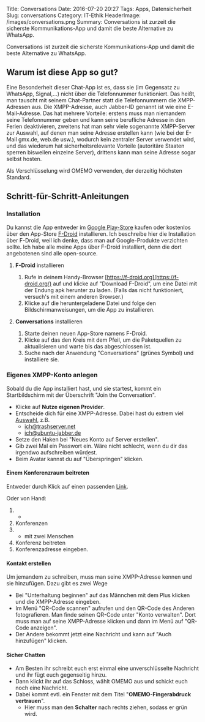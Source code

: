 Title: Conversations
Date: 2016-07-20 20:27
Tags: Apps, Datensicherheit
Slug: conversations
Category: IT-Ethik
HeaderImage: /images/conversations.png
Summary: Conversations ist zurzeit die sicherste Kommunikations-App und damit die beste Alternative zu WhatsApp.<!--more-->

Conversations ist zurzeit die sicherste Kommunikations-App und damit die beste Alternative zu WhatsApp.<!--more-->

Warum ist diese App so gut?
---------------------------

Eine Besonderheit dieser Chat-App ist es, dass sie (im Gegensatz zu
WhatsApp, Signal,...) nicht über die Telefonnummer funktioniert. Das
heißt, man tauscht mit seinem Chat-Partner statt die Telefonnummern die
XMPP-Adressen aus. Die XMPP-Adresse, auch Jabber-ID genannt ist wie eine
E-Mail-Adresse. Das hat mehrere Vorteile: erstens muss man niemandem
seine Telefonnummer geben und kann seine berufliche Adresse in den
Ferien deaktivieren, zweitens hat man sehr viele sogenannte XMPP-Server
zur Auswahl, auf denen man seine Adresse erstellen kann (wie bei der
E-Mail gmx.de, web.de usw.), wodurch kein zentraler Server verwendet
wird, und das wiederum hat sicherheitsrelevante Vorteile (autoritäre
Staaten sperren bisweilen einzelne Server), drittens kann man seine
Adresse sogar selbst hosten.

Als Verschlüsselung wird OMEMO verwenden, der derzeitig höchsten
Standard.

Schritt-für-Schritt-Anleitungen
-------------------------------

### Installation

Du kannst die App entweder im [Google
Play-Store](https://play.google.com/store/apps/details?id=eu.siacs.conversations)
kaufen oder kostenlos über den App-Store
[F-Droid](https://f-droid.org/repository/browse/?fdfilter=conversation&fdid=eu.siacs.conversations)
installieren. Ich beschreibe hier die Installation über F-Droid, weil
ich denke, dass man auf Google-Produkte verzichten sollte. Ich habe alle
meine Apps über F-Droid installiert, denn die dort angebotenen sind alle
open-source.

1.  **F-Droid** installieren
    1.  Rufe in deinem Handy-Browser
        [https://f-droid.org](https://f-droid.org/) auf und klicke auf
        "Download F-Droid", um eine Datei mit der Endung apk herunter zu
        laden. (Falls das nicht funktioniert, versuch's mit einem
        anderen Browser.)
    2.  Klicke auf die heruntergeladene Datei und folge den
        Bildschirmanweisungen, um die App zu installieren.

2.  **Conversations** installieren
    1.  Starte deinen neuen App-Store namens F-Droid.
    2.  Klicke auf das den Kreis mit dem Pfeil, um die Paketquellen zu
        aktualisieren und warte bis das abgeschlossen ist.
    3.  Suche nach der Anwendung "Conversations" (grünes Symbol) und
        installiere sie.

### Eigenes XMPP-Konto anlegen

Sobald du die App installiert hast, und sie startest, kommt ein
Startbildschirm mit der Überschrift "Join the Conversation".

-   Klicke auf **Nutze eigenen Provider**.
-   Entscheide dich für eine XMPP-Adresse. Dabei hast du extrem viel
    [Auswahl](https://gultsch.de/compliance_ranked.html), z.B.
    -   ich@trashserver.net
    -   ich@ubuntu-jabber.de
-   Setze den Haken bei "Neues Konto auf Server erstellen".
-   Gib zwei Mal ein Passwort ein. Wäre nicht schlecht, wenn du dir das
    irgendwo aufschreiben würdest.
-   Beim Avatar kannst du auf "Überspringen" klicken.

#### Einem Konferenzraum beitreten

Entweder durch Klick auf einen passenden
[Link](https://xcosx.de/ethik-konferenz/).

Oder von Hand:

1.  +
2.  Konferenzen
3.  + mit zwei Menschen
4.  Konferenz beitreten
5.  Konferenzadresse eingeben.

#### Kontakt erstellen

Um jemandem zu schreiben, muss man seine XMPP-Adresse kennen und sie
hinzufügen. Dazu gibt es zwei Wege

-   Bei "Unterhaltung beginnen" auf das Männchen mit dem Plus klicken
    und die XMPP-Adresse eingeben.
-   Im Menü "QR-Code scannen" aufrufen und den QR-Code des Anderen
    fotografieren. Man finde seinen QR-Code unter "Konto verwalten".
    Dort muss man auf seine XMPP-Adresse klicken und dann im Menü auf
    "QR-Code anzeigen".
-   Der Andere bekommt jetzt eine Nachricht und kann auf "Auch
    hinzufügen" klicken.

#### Sicher Chatten

-   Am Besten ihr schreibt euch erst einmal eine unverschlüsselte
    Nachricht und ihr fügt euch gegenseitig hinzu.
-   Dann klickt ihr auf das Schloss, wählt OMEMO aus und schickt euch
    noch eine Nachricht.
-   Dabei kommt evtl. ein Fenster mit dem Titel "**OMEMO-Fingerabdruck
    vertrauen**".
    -   Hier muss man den **Schalter** nach rechts ziehen, sodass er
        grün wird.

 
